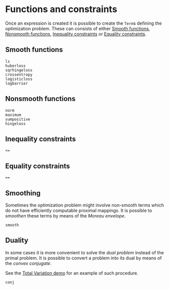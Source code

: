 # Functions and constraints

Once an expression is created it is possible to create the `Term`s defining the optimization problem.
These can consists of either [Smooth functions](@ref),  [Nonsmooth functions](@ref), [Inequality constraints](@ref)
or [Equality constraints](@ref).

## Smooth functions

```@docs
ls
huberloss
sqrhingeloss
crossentropy
logisticloss
logbarrier
```

## Nonsmooth functions

```@docs
norm
maximum
sumpositive
hingeloss
```

## Inequality constraints

```@docs
<=
```

## Equality constraints

```@docs
==
```

## Smoothing

Sometimes the optimization problem might involve non-smooth terms which
do not have efficiently computable proximal mappings.
It is possible to *smoothen* these terms by means of the *Moreau envelope*.

```@docs
smooth
```

## Duality

In some cases it is more convenient to solve the *dual problem* instead
of the primal problem. It is possible to convert a problem into its dual
by means of the *convex conjugate*.

See the [Total Variation demo](https://github.com/kul-forbes/StructuredOptimization.jl/blob/master/demos/TotalVariationDenoising.ipynb) for an example of such procedure.

```@docs
conj
```
